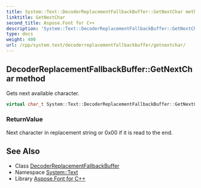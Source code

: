 ```yaml
---
title: System::Text::DecoderReplacementFallbackBuffer::GetNextChar method
linktitle: GetNextChar
second_title: Aspose.Font for C++
description: 'System::Text::DecoderReplacementFallbackBuffer::GetNextChar method. Gets next available character in C++.'
type: docs
weight: 400
url: /cpp/system.text/decoderreplacementfallbackbuffer/getnextchar/
---
```

## DecoderReplacementFallbackBuffer::GetNextChar method


Gets next available character.

```cpp
virtual char_t System::Text::DecoderReplacementFallbackBuffer::GetNextChar() override
```


### ReturnValue

Next character in replacement string or 0x00 if it is read to the end.

## See Also

* Class [DecoderReplacementFallbackBuffer](../)
* Namespace [System::Text](../../)
* Library [Aspose.Font for C++](../../../)
